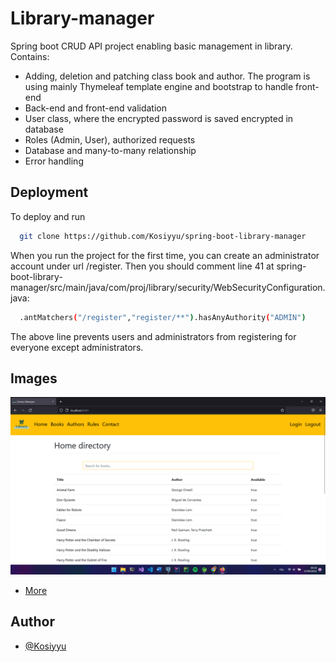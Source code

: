 # Library-manager
Spring boot CRUD API project enabling basic management in library. Contains:

- Adding, deletion and patching class book and author. The program is using mainly Thymeleaf template engine and bootstrap to handle front-end
- Back-end and front-end validation
- User class, where the encrypted password is saved encrypted in database
- Roles (Admin, User), authorized requests
- Database and many-to-many relationship
- Error handling

## Deployment
To deploy and run

```bash
  git clone https://github.com/Kosiyyu/spring-boot-library-manager
```
When you run the project for the first time, you can create an administrator account under url /register.
Then you should comment line 41 at spring-boot-library-manager/src/main/java/com/proj/library/security/WebSecurityConfiguration.java:

```bash
  .antMatchers("/register","register/**").hasAnyAuthority("ADMIN")
```
The above line prevents users and administrators from registering for everyone except administrators.

## Images
![Project screenshot](https://github.com/Kosiyyu/images/blob/main/spring-boot-library-manager/Screenshot%20(14).png)
- [More](https://github.com/Kosiyyu/images/tree/main/spring-boot-library-manager)

## Author
- [@Kosiyyu](https://github.com/Kosiyyu)

